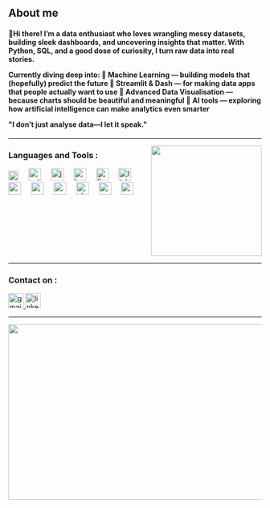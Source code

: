 <h2 align="left">About me <br><h4>👋Hi there! I’m a data enthusiast who loves wrangling messy datasets, building sleek dashboards, and uncovering insights that matter. With Python, SQL, and a good dose of curiosity, I turn raw data into real stories.

Currently diving deep into:
🔹 Machine Learning — building models that (hopefully) predict the future
🔹 Streamlit & Dash — for making data apps that people actually want to use
🔹 Advanced Data Visualisation — because charts should be beautiful and meaningful
🔹 AI tools — exploring how artificial intelligence can make analytics even smarter

"I don’t just analyse data—I let it speak."</h4></h2>


<div align="right">
</div>

<hr>
<img align="right" height="220" src="https://media1.giphy.com/media/v1.Y2lkPTc5MGI3NjExYnVwbDJoOG1lZGxqNnowYXo2dDM4dm1hM2N0OTh0emptcXh2c2VvZyZlcD12MV9pbnRlcm5hbF9naWZfYnlfaWQmY3Q9Zw/78XCFBGOlS6keY1Bil/giphy.gif"  />


<h3>Languages and Tools :</h2>
<div align="left">
  <img src="https://cdn.jsdelivr.net/gh/devicons/devicon/icons/html5/html5-original.svg" height="20" alt="html5 logo"  />
  <img width="12" />
  <img src="https://cdn.jsdelivr.net/gh/devicons/devicon/icons/python/python-original.svg" height="25" alt="python logo"  />
  <img width="12" />
  <img src="https://cdn.jsdelivr.net/gh/devicons/devicon/icons/jupyter/jupyter-original.svg" height="25" alt="jupyter logo"  />
  <img width="12" />
  <img src="https://cdn.jsdelivr.net/gh/devicons/devicon/icons/behance/behance-original.svg" height="25" alt="behance logo"  />
  <img width="12" />
  <img src="https://cdn.jsdelivr.net/gh/devicons/devicon/icons/figma/figma-original.svg" height="25" alt="figma logo"  />
  <img width="12" />
  <img src="https://cdn.jsdelivr.net/gh/devicons/devicon/icons/linkedin/linkedin-original.svg" height="25" alt="linkedin logo"  />
  <img width="12" />
  <img src="https://cdn.jsdelivr.net/gh/devicons/devicon/icons/mysql/mysql-original.svg" height="25" alt="mysql logo"  />
  <img width="12" />
  <img src="https://cdn.jsdelivr.net/gh/devicons/devicon/icons/numpy/numpy-original.svg" height="25" alt="numpy logo"  />
  <img width="12" />
  <img src="https://cdn.jsdelivr.net/gh/devicons/devicon/icons/pandas/pandas-original.svg" height="25" alt="pandas logo"  />
  <img width="12" />
  <img src="https://cdn.jsdelivr.net/gh/devicons/devicon/icons/php/php-original.svg" height="25" alt="php logo"  />
  <img width="12" />
  <img src="https://cdn.jsdelivr.net/gh/devicons/devicon/icons/r/r-original.svg" height="25" alt="r logo"  />
  <img width="12" />
  <img src="https://cdn.jsdelivr.net/gh/devicons/devicon/icons/vscode/vscode-original.svg" height="25" alt="vscode logo"  />
</div>


<br clear="both">
<hr>
<h3>Contact on :</h2>
<div align="left">
  <a href="jayati.trehan998@gmail.com" target="_blank">
    <img src="https://img.shields.io/static/v1?message=Gmail&logo=gmail&label=&color=D14836&logoColor=white&labelColor=&style=for-the-badge" height="30" alt="gmail logo"  />
  </a>
  <a href="https://www.linkedin.com/in/jayatitrehan/" target="_blank">
    <img src="https://img.shields.io/static/v1?message=LinkedIn&logo=linkedin&label=&color=0077B5&logoColor=white&labelColor=&style=for-the-badge" height="30" alt="linkedin logo"  />
  </a>
</div>
<hr>
 <div align="center">
        <img height="350" width="800" src="https://i.giphy.com/media/v1.Y2lkPTc5MGI3NjExY3g0cHloYnI5dnc4cWxtNmR4dXk5bjBxa3U4Y2E0cXQzcjUxZWw2NSZlcD12MV9pbnRlcm5hbF9naWZfYnlfaWQmY3Q9Zw/3d0amMEvOOZfoNDG6s/giphy.gif" />
    </div>



###
